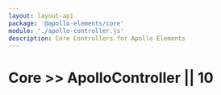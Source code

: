 ```yaml
---
layout: layout-api
package: '@apollo-elements/core'
module: './apollo-controller.js'
description: Core Controllers for Apollo Elements
---
```

# Core >> ApolloController || 10
